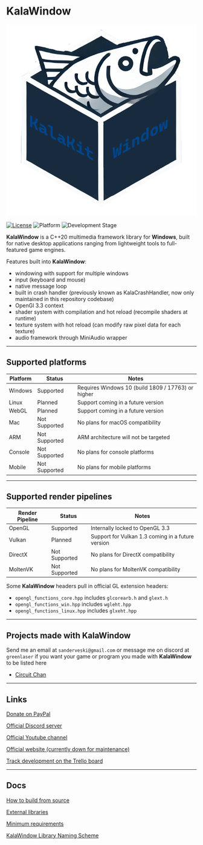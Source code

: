 # KalaWindow

![Logo](logo.png)

[![License](https://img.shields.io/badge/license-Zlib-blue)](LICENSE.md)
![Platform](https://img.shields.io/badge/platform-Windows%20%7C%20Linux-brightgreen)
![Development Stage](https://img.shields.io/badge/development-Alpha-yellow)

**KalaWindow** is a C++20 multimedia framework library for **Windows**, built for native desktop applications ranging from lightweight tools to full-featured game engines.

Features built into **KalaWindow**:
- windowing with support for multiple windows
- input (keyboard and mouse)
- native message loop
- built in crash handler (previously known as KalaCrashHandler, now only maintained in this repository codebase)
- OpenGl 3.3 context
- shader system with compilation and hot reload (recompile shaders at runtime)
- texture system with hot reload (can modify raw pixel data for each texture)
- audio framework through MiniAudio wrapper

---

## Supported platforms

| Platform  | Status         | Notes                                                |
|-----------|----------------|------------------------------------------------------|
| Windows   | Supported      | Requires Windows 10 (build 1809 / 17763) or higher   |
| Linux     | Planned        | Support coming in a future version                   |
| WebGL     | Planned        | Support coming in a future version                   |
| Mac       | Not Supported  | No plans for macOS compatibility                     |
| ARM       | Not Supported  | ARM architecture will not be targeted                |
| Console   | Not Supported  | No plans for console platforms                       |
| Mobile    | Not Supported  | No plans for mobile platforms                        |

---

## Supported render pipelines

| Render Pipeline | Status         | Notes                                             |
|-----------------|----------------|---------------------------------------------------|
| OpenGL          | Supported      | Internally locked to OpenGL 3.3                   |
| Vulkan          | Planned        | Support for Vulkan 1.3 coming in a future version |
| DirectX         | Not Supported  | No plans for DirectX compatibility                |
| MoltenVK        | Not Supported  | No plans for MoltenVK compatibility               |

Some **KalaWindow** headers pull in official GL extension headers:
- `opengl_functions_core.hpp` includes `glcorearb.h` and `glext.h`
- `opengl_functions_win.hpp` includes `wgleht.hpp`
- `opengl_functions_linux.hpp` includes `glxeht.hpp`

---

## Projects made with KalaWindow

Send me an email at `sanderveski@gmail.com` or message me on discord at `greenlaser` if you want your game or program you made with **KalaWindow** to be listed here

- [Circuit Chan](https://github.com/lost-empire-entertainment/circuit-chan)

---

## Links

[Donate on PayPal](https://www.paypal.com/donate/?hosted_button_id=QWG8SAYX5TTP6)

[Official Discord server](https://discord.gg/jkvasmTND5)

[Official Youtube channel](https://youtube.com/greenlaser)

[Official website (currently down for maintenance)](https://thekalakit.com)

[Track development on the Trello board](https://trello.com/b/rXmMDRaf/kalawindow)

---

## Docs

[How to build from source](docs/build_from_source.md)

[External libraries](docs/external_libraries.md)

[Minimum requirements](docs/minimum_requirements.md)

[KalaWindow Library Naming Scheme](docs/naming_scheme.md)